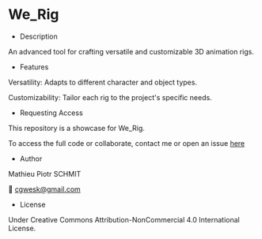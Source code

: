 # We_Rig

- Description

An advanced tool for crafting versatile and customizable 3D animation rigs.

- Features

Versatility: Adapts to different character and object types.

Customizability: Tailor each rig to the project's specific needs.

- Requesting Access

This repository is a showcase for We_Rig.

To access the full code or collaborate, contact me or open an issue [here](https://github.com/wesk-fr/we_rig_showcase/issues/new?assignees=&labels=Access+Request&projects=&template=access_request-md.md&title=Request+for+Collaborator+Access)

- Author

Mathieu Piotr SCHMIT

📧 cgwesk@gmail.com

- License

Under Creative Commons Attribution-NonCommercial 4.0 International License.
